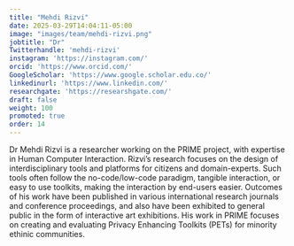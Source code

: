 ```yaml
---
title: "Mehdi Rizvi"
date: 2025-03-29T14:04:11-05:00
image: "images/team/mehdi-rizvi.png"
jobtitle: "Dr"
Twitterhandle: 'mehdi-rizvi'
instagram: 'https://instagram.com/'
orcid: 'https://www.orcid.com/'
GoogleScholar: 'https://www.google.scholar.edu.co/'
linkedinurl: 'https://www.linkedin.com/'
researchgate: 'https://researshgate.com/'
draft: false
weight: 100
promoted: true
order: 14
---
```

Dr Mehdi Rizvi is a researcher working on the PRIME project, with expertise in Human Computer Interaction. Rizvi’s research focuses on the design of interdisciplinary tools and platforms for citizens and domain-experts. Such tools often  follow the no-code/low-code paradigm, tangible interaction,  or easy to use toolkits, making the interaction by end-users easier. Outcomes of his work have been published in various international research journals and conference proceedings, and also have been exhibited to general public in the form of interactive art exhibitions.  His work in PRIME focuses on creating and evaluating Privacy Enhancing Toolkits (PETs) for minority ethinic communities.